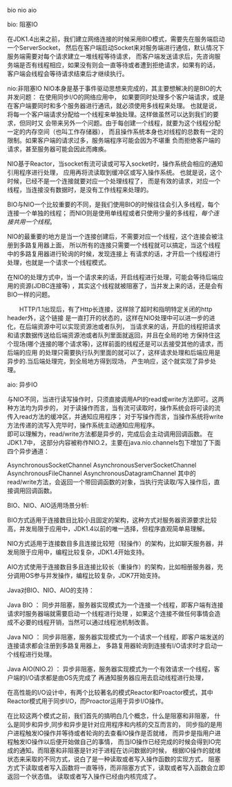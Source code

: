 
bio nio  aio




bio: 阻塞IO

 在JDK1.4出来之前，我们建立网络连接的时候采用BIO模式，需要先在服务端启动一个ServerSocket，
 然后在客户端启动Socket来对服务端进行通信，默认情况下服务端需要对每个请求建立一堆线程等待请求，
 而客户端发送请求后，先咨询服务端是否有线程相应，如果没有则会一直等待或者遭到拒绝请求，如果有的话，
 客户端会线程会等待请求结束后才继续执行。

nio:非阻塞IO
  NIO本身是基于事件驱动思想来完成的，其主要想解决的是BIO的大并发问题： 在使用同步I/O的网络应用中，
  如果要同时处理多个客户端请求，或是在客户端要同时和多个服务器进行通讯，就必须使用多线程来处理。
  也就是说，将每一个客户端请求分配给一个线程来单独处理。这样做虽然可以达到我们的要求，但同时又
  会带来另外一个问题。由于每创建一个线程，就要为这个线程分配一定的内存空间（也叫工作存储器），
  而且操作系统本身也对线程的总数有一定的限制。如果客户端的请求过多，服务端程序可能会因为不堪重
  负而拒绝客户端的请求，甚至服务器可能会因此而瘫痪。

  NIO基于Reactor，当socket有流可读或可写入socket时，操作系统会相应的通知引用程序进行处理，
  应用再将流读取到缓冲区或写入操作系统。  也就是说，这个时候，已经不是一个连接就要对应一个处理线程了，
  而是有效的请求，对应一个线程，当连接没有数据时，是没有工作线程来处理的。

   BIO与NIO一个比较重要的不同，是我们使用BIO的时候往往会引入多线程，每个连接一个单独的线程；
   而NIO则是使用单线程或者只使用少量的多线程，*每个连接共用一个线程*。
   
   NIO的最重要的地方是当一个连接创建后，不需要对应一个线程，这个连接会被注册到多路复用器上面，
   所以所有的连接只需要一个线程就可以搞定，当这个线程中的多路复用器进行轮询的时候，发现连接上
   有请求的话，才开启一个线程进行处理，也就是一个请求一个线程模式。
   
   在NIO的处理方式中，当一个请求来的话，开启线程进行处理，可能会等待后端应用的资源(JDBC连接等)
   ，其实这个线程就被阻塞了，当并发上来的话，还是会有BIO一样的问题。
   
   　　HTTP/1.1出现后，有了Http长连接，这样除了超时和指明特定关闭的http header外，这个链接
   是一直打开的状态的，这样在NIO处理中可以进一步的进化，在后端资源中可以实现资源池或者队列，
   当请求来的话，开启的线程把请求和请求数据传送给后端资源池或者队列里面就返回，并且在全局的地
   方保持住这个现场(哪个连接的哪个请求等)，这样前面的线程还是可以去接受其他的请求，而后端的应用
   的处理只需要执行队列里面的就可以了，这样请求处理和后端应用是异步的.当后端处理完，到全局地方得到现场，
   产生响应，这个就实现了异步处理。

aio: 异步IO

与NIO不同，当进行读写操作时，只须直接调用API的read或write方法即可。这两种方法均为异步的，
对于读操作而言，当有流可读取时，操作系统会将可读的流传入read方法的缓冲区，并通知应用程序；
对于写操作而言，当操作系统将write方法传递的流写入完毕时，操作系统主动通知应用程序。  
即可以理解为，read/write方法都是异步的，完成后会主动调用回调函数。  在JDK1.7中，
这部分内容被称作NIO.2，主要在java.nio.channels包下增加了下面四个异步通道：

AsynchronousSocketChannel
AsynchronousServerSocketChannel
AsynchronousFileChannel
AsynchronousDatagramChannel
其中的read/write方法，会返回一个带回调函数的对象，当执行完读取/写入操作后，直接调用回调函数。


BIO、NIO、AIO适用场景分析:

BIO方式适用于连接数目比较小且固定的架构，这种方式对服务器资源要求比较高，并发局限于应用中，JDK1.4以前的唯一选择，但程序直观简单易理解。

NIO方式适用于连接数目多且连接比较短（轻操作）的架构，比如聊天服务器，并发局限于应用中，编程比较复杂，JDK1.4开始支持。

AIO方式使用于连接数目多且连接比较长（重操作）的架构，比如相册服务器，充分调用OS参与并发操作，编程比较复杂，JDK7开始支持。



Java对BIO、NIO、AIO的支持：

Java BIO ： 同步并阻塞，服务器实现模式为一个连接一个线程，即客户端有连接请求时服务器端就需要启动一个线程进行处理
，如果这个连接不做任何事情会造成不必要的线程开销，当然可以通过线程池机制改善。

Java NIO ： 同步非阻塞，服务器实现模式为一个请求一个线程，即客户端发送的连接请求都会注册到多路复用器上，
多路复用器轮询到连接有I/O请求时才启动一个线程进行处理。

Java AIO(NIO.2) ： 异步非阻塞，服务器实现模式为一个有效请求一个线程，客户端的I/O请求都是由OS先完成了
再通知服务器应用去启动线程进行处理，

在高性能的I/O设计中，有两个比较著名的模式Reactor和Proactor模式，其中Reactor模式用于同步I/O，而Proactor运用于异步I/O操作。

在比较这两个模式之前，我们首先的搞明白几个概念，什么是阻塞和非阻塞，
什么是同步和异步,同步和异步是针对应用程序和内核的交互而言的，
同步指的是用户进程触发IO操作并等待或者轮询的去查看IO操作是否就绪，
而异步是指用户进程触发IO操作以后便开始做自己的事情，
而当IO操作已经完成的时候会得到IO完成的通知。而阻塞和非阻塞是针对于进程在访问数据的时候，
根据IO操作的就绪状态来采取的不同方式，说白了是一种读取或者写入操作函数的实现方式，
阻塞方式下读取或者写入函数将一直等待，而非阻塞方式下，读取或者写入函数会立即返回一个状态值。
读取或者写入操作已经由内核完成了。
